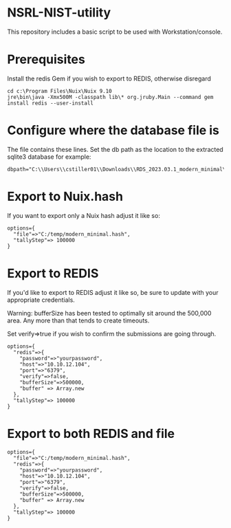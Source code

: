 # NSRL-NIST-utility
This repository includes a basic script to be used with Workstation/console.

# Prerequisites
Install the redis Gem if you wish to export to REDIS, otherwise disregard
```
cd c:\Program Files\Nuix\Nuix 9.10
jre\bin\java -Xmx500M -classpath lib\* org.jruby.Main --command gem install redis --user-install
```

# Configure where the database file is
The file contains these lines. Set the db path as the location to the extracted sqlite3 database for example:

```
dbpath="C:\\Users\\cstiller01\\Downloads\\RDS_2023.03.1_modern_minimal\\RDS_2023.03.1_modern_minimal.db"
```

# Export to Nuix.hash

If you want to export only a Nuix hash adjust it like so:
```
options={
  "file"=>"C:/temp/modern_minimal.hash",
  "tallyStep"=> 100000
}
```

# Export to REDIS

If you'd like to export to REDIS adjust it like so, be sure to update with your appropriate credentials.

Warning: bufferSize has been tested to optimally sit around the 500,000 area. Any more than that tends to create timeouts. 

Set verify=>true if you wish to confirm the submissions are going through.

```
options={
  "redis"=>{
    "password"=>"yourpassword",
    "host"=>"10.10.12.104",
    "port"=>"6379",
    "verify"=>false,
    "bufferSize"=>500000,
    "buffer" => Array.new
  },
  "tallyStep"=> 100000
}
```

# Export to both REDIS and file

```
options={
  "file"=>"C:/temp/modern_minimal.hash",
  "redis"=>{
    "password"=>"yourpassword",
    "host"=>"10.10.12.104",
    "port"=>"6379",
    "verify"=>false,
    "bufferSize"=>500000,
    "buffer" => Array.new
  },
  "tallyStep"=> 100000
}
```

